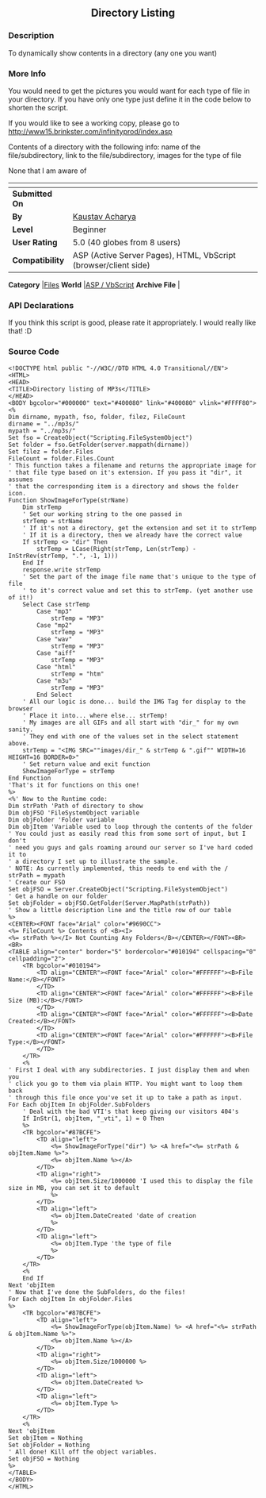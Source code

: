 ﻿<div align="center">

## Directory Listing


</div>

### Description

To dynamically show contents in a directory (any one you want)
 
### More Info
 
You would need to get the pictures you would want for each type of file in your directory. If you have only one type just define it in the code below to shorten the script.

If you would like to see a working copy, please go to http://www15.brinkster.com/infinityprod/index.asp

Contents of a directory with the following info: name of the file/subdirectory, link to the file/subdirectory, images for the type of file

None that I am aware of


<span>             |<span>
---                |---
**Submitted On**   |
**By**             |[Kaustav Acharya](https://github.com/Planet-Source-Code/PSCIndex/blob/master/ByAuthor/kaustav-acharya.md)
**Level**          |Beginner
**User Rating**    |5.0 (40 globes from 8 users)
**Compatibility**  |ASP \(Active Server Pages\), HTML, VbScript \(browser/client side\)

**Category**       |[Files](https://github.com/Planet-Source-Code/PSCIndex/blob/master/ByCategory/files__4-2.md)
**World**          |[ASP / VbScript](https://github.com/Planet-Source-Code/PSCIndex/blob/master/ByWorld/asp-vbscript.md)
**Archive File**   |[](https://github.com/Planet-Source-Code/kaustav-acharya-directory-listing__4-6392/archive/master.zip)

### API Declarations

If you think this script is good, please rate it appropriately. I would really like that! :D


### Source Code

```
<!DOCTYPE html public "-//W3C//DTD HTML 4.0 Transitional//EN">
<HTML>
<HEAD>
<TITLE>Directory listing of MP3s</TITLE>
</HEAD>
<BODY bgcolor="#000000" text="#400080" link="#400080" vlink="#FFFF80">
<%
Dim dirname, mypath, fso, folder, filez, FileCount
dirname = "../mp3s/"
mypath = "../mp3s/"
Set fso = CreateObject("Scripting.FileSystemObject")
Set folder = fso.GetFolder(server.mappath(dirname))
Set filez = folder.Files
FileCount = folder.Files.Count
' This function takes a filename and returns the appropriate image for
' that file type based on it's extension. If you pass it "dir", it assumes
' that the corresponding item is a directory and shows the folder icon.
Function ShowImageForType(strName)
	Dim strTemp
	' Set our working string to the one passed in
	strTemp = strName
	' If it's not a directory, get the extension and set it to strTemp
	' If it is a directory, then we already have the correct value
	If strTemp <> "dir" Then
		strTemp = LCase(Right(strTemp, Len(strTemp) - InStrRev(strTemp, ".", -1, 1)))
	End If
	response.write strTemp
	' Set the part of the image file name that's unique to the type of file
	' to it's correct value and set this to strTemp. (yet another use of it!)
	Select Case strTemp
		Case "mp3"
			strTemp = "MP3"
		Case "mp2"
			strTemp = "MP3"
		Case "wav"
			strTemp = "MP3"
		Case "aiff"
			strTemp = "MP3"
		Case "html"
			strTemp = "htm"
		Case "m3u"
			strTemp = "MP3"
		End Select
	' All our logic is done... build the IMG Tag for display to the browser
	' Place it into... where else... strTemp!
	' My images are all GIFs and all start with "dir_" for my own sanity.
	' They end with one of the values set in the select statement above.
	strTemp = "<IMG SRC=""images/dir_" & strTemp & ".gif"" WIDTH=16 HEIGHT=16 BORDER=0>"
	' Set return value and exit function
	ShowImageForType = strTemp
End Function
'That's it for functions on this one!
%>
<%' Now to the Runtime code:
Dim strPath 'Path of directory to show
Dim objFSO 'FileSystemObject variable
Dim objFolder 'Folder variable
Dim objItem 'Variable used to loop through the contents of the folder
' You could just as easily read this from some sort of input, but I don't
' need you guys and gals roaming around our server so I've hard coded it to
' a directory I set up to illustrate the sample.
' NOTE: As currently implemented, this needs to end with the /
strPath = mypath
' Create our FSO
Set objFSO = Server.CreateObject("Scripting.FileSystemObject")
' Get a handle on our folder
Set objFolder = objFSO.GetFolder(Server.MapPath(strPath))
' Show a little description line and the title row of our table
%>
<CENTER><FONT face="Arial" color="#9690CC">
<%= FileCount %> Contents of <B><I>
<%= strPath %></I> Not Counting Any Folders</B></CENTER></FONT><BR><BR>
<TABLE align="center" border="5" bordercolor="#010194" cellspacing="0" cellpadding="2">
	<TR bgcolor="#010194">
		<TD align="CENTER"><FONT face="Arial" color="#FFFFFF"><B>File Name:</B></FONT>
		</TD>
		<TD align="CENTER"><FONT face="Arial" color="#FFFFFF"><B>File Size (MB):</B></FONT>
		</TD>
		<TD align="CENTER"><FONT face="Arial" color="#FFFFFF"><B>Date Created:</B></FONT>
		</TD>
		<TD align="CENTER"><FONT face="Arial" color="#FFFFFF"><B>File Type:</B></FONT>
		</TD>
	</TR>
	<%
' First I deal with any subdirectories. I just display them and when you
' click you go to them via plain HTTP. You might want to loop them back
' through this file once you've set it up to take a path as input.
For Each objItem In objFolder.SubFolders
	' Deal with the bad VTI's that keep giving our visitors 404's
	If InStr(1, objItem, "_vti", 1) = 0 Then
	%>
	<TR bgcolor="#87BCFE">
		<TD align="left">
			<%= ShowImageForType("dir") %> <A href="<%= strPath & objItem.Name %>">
			<%= objItem.Name %></A>
		</TD>
		<TD align="right">
			<%= objItem.Size/1000000 'I used this to display the file size in MB, you can set it to default
			%>
		</TD>
		<TD align="left">
			<%= objItem.DateCreated 'date of creation
			%>
		</TD>
		<TD align="left">
			<%= objItem.Type 'the type of file
			%>
		</TD>
	</TR>
	<%
	End If
Next 'objItem
' Now that I've done the SubFolders, do the files!
For Each objItem In objFolder.Files
%>
	<TR bgcolor="#87BCFE">
		<TD align="left">
			<%= ShowImageForType(objItem.Name) %> <A href="<%= strPath & objItem.Name %>">
			<%= objItem.Name %></A>
		</TD>
		<TD align="right">
			<%= objItem.Size/1000000 %>
		</TD>
		<TD align="left">
			<%= objItem.DateCreated %>
		</TD>
		<TD align="left">
			<%= objItem.Type %>
		</TD>
	</TR>
	<%
Next 'objItem
Set objItem = Nothing
Set objFolder = Nothing
' All done! Kill off the object variables.
Set objFSO = Nothing
%>
</TABLE>
</BODY>
</HTML>
```

